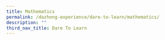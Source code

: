 ```yaml
---
title: Mathematics
permalink: /dazhong-experience/dare-to-learn/mathematics/
description: ""
third_nav_title: Dare To Learn
---
```

